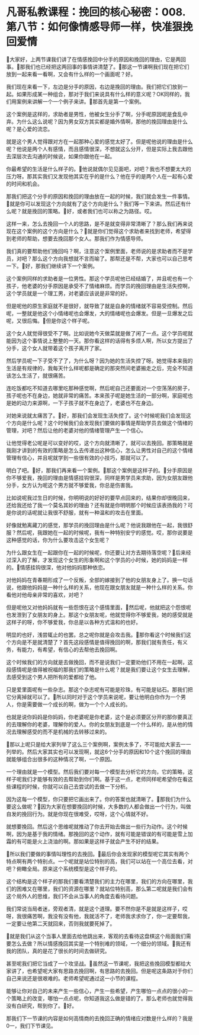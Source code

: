 # 凡哥私教课程：挽回的核心秘密：008.第八节：如何像情感导师一样，快准狠挽回爱情

🎼大家好，上两节课我们讲了在情感挽回中分手的原因和挽回的理由，它是两回事。🎼那我们也已经把这两回事的事情讲清楚了。🎼那这一节课啊我们现在把它们放到一起来看一看啊，又会有什么样的一个画面呢？好。

我们现在来看一下，左边是分手的原因，右边是挽回的理由。我们把它们放到一起。如果形成某一种组合，那对于我们来说具有什么样的意义呢？OK同样的，我们用案例来讲解一个一个例子来讲。🎼那首先是第一个案例。

这个案例是这样的，求助者是男性，他被女生分手了啊，分手呢原因呢是食乱中弃。为什么这么说呢？因为男女双方其实都是婚外情啊，那他的挽回理由是什么呢？是心爱的流恋。

就是这个男人觉得跟对方在一起那种心爱的感觉太好了。但是呢他说的理由是什么呢？他说是两个人有感情，而且感情很深，不想就这么分开，但是实际上我去跟他去深层次去沟通的时候说，如果你跟他在一起。

你最希望的生活是什么样子的。🎼他说就偶尔见见面吧，对吧？我也不想要太大的压力呀。那其实我们又发现他其实在乎的是什么？他在乎的是两个人在一起有心爱的时间和机会。

那我们把这个分手的原因和挽回的理由放在一起的时候，我们就会发生一件事情。🎼就是你可以发现这个方向就有了这个方向是什么？我们等一下来讲。然后还有什么呢？就是挽回的策略。🎼好，或者我们也可以称之为路径。哎。

这样一来，怎么去挽回一个人的思路，是不是就变得非常清晰了？那么我们再来说现在这个案例的这个方向是什么？🎼就是你们觉得这个求助者来找到老师，希望得到老师的帮助，想要去挽回那个女人。那我们作为情感导师。

我们真的要帮助他们挽回吗？啊，注意这个案例里面，老师说的是求助者而不是学员，对吧？那么这个方向我想就不言而喻了。那帮还是不帮，大家也可以自己思考一下。🎼好，那我们继续讲下一个案例。

这个案例同样的求助者是一位男性。那这个学员呢他已经结婚了，并且呢也有一个孩子，他老婆的分手原因是承受不了情绪麻烦。而学员的挽回理由是生活失控啊，这个学员就是一个理工男，对老婆应该说是非常的好。

但是呢他的原生家庭就不是很好，就导致了就是自身的情绪就不容易受控制。然后呢，一整就是他这个小情绪呢也会爆发，大的情绪呢也会爆发。但是一旦爆发之后呢，又很后悔。🎼但是你这个样子呢。

这个女人就觉得很受不了啊。比如说她今天做菜就是做了闲了一点。这个学员呢就能因为这个事情说上整整的一天。那你看这样的话得有多烦人啊，所以女方提出了分手，这个女人就带着这个孩子离开了家。

然后学员呢一下子受不了了，为什么呀？因为她的生活失控了呀。她觉得本来我的生活是有规律的，我每天什么样呢都是确定的那突然间老婆搬走之后，完全不知道该怎么生活了，就很痛苦。

连吃饭都吃不知道去哪里吃那种感觉啊，然后呢自己还要面对一个空荡荡的房子，孩子呢也不在身边，她就非常的痛苦。本来孩子呢是她生活的一部分啊，家庭呢也是她的动力来源啊，一下子孩子就不在身边了，老婆也不在身边。

对她来说就太痛苦了。🎼好，那我们会发现生活失控了。这个时候呢我们会发现这个方向是什么呢？这个时候我们会发现我们要做的事情是帮助学员去做这个情绪的管理，对吧？然后让他的老婆对他的情绪管理产生一个信心。

让他觉得老公呢是可以变好的哎，这个方向就清晰了，就可以去挽回。那策略就是我刚才讲到的有效的策略是怎么去传递出这种信心，怎么让男性对自己的这个情绪管理有信心，并且呢就学到一些很有效的小技巧，那就可以了。

明白了吧。🎼好，那我们再来看一个案例。🎼那这个案例是这样子的。🎼分手原因是你不够爱我，挽回的理由是情感挂钩很深，同样是男学员来求助，因为女朋友跟他分手，女方认为呢这个男方就不够爱我，你总是伤害我。

比如说呢我过生日的时候，你明明说的好好的要早点回来的，结果你却很晚回来，还给我还给了我一个莫名其妙的理由？还有就是你明明那个时候应该表扬我的？可是你说的话呢就让我很不舒服，就有一种温和的攻击在里面。

好像就勉离藏刀的感觉，那学员的挽回理由是什么呢？他说我跟他在一起，我很舒服？然后呢，我跟她在一起的时候呢，我有一种特别安宁的感觉。哎，那你说要是这种感觉的话，你为什么要攻击这个女生呢？

为什么跟女生在一起跟你在一起的时候呢，你还要让对方去期待落空呢？🎼后来经过深入的了解，才发现这个女生的形象啊和这个学员的小时候，她的妈妈是一样的。🎼情感挂钩很深，他对他妈妈那种依恋。

对他妈妈在青春期形成了一个反叛，全部的嫁接到了他的女朋友身上了。换一句话说，他跟他妈妈是一种什么样的关系，他现在跟女朋友就是一种什么样的关系。你看他对他母亲非常的喜欢，对吧？

但是呢他又对他妈妈就有一些怨恨在这个感情里面，🎼然后呢，他就把这个怨恨呢也发泄到了女朋友的身上。那这个女朋友呢，他就觉得你不够爱我，她的感受就是这样子的呀，你不够爱我，你总是以各种方式温和的也好。

明显的也好，浅尝辄止的也罢。总之呢你就是会攻击我。🎼那你看这个时候我们这个方向是不是就清楚了？首先这段感情是值得挽回的啊，那我们就有责任，有义务，有能力，有希望，有信心的去帮他去挽回啊。

这个时候我们的方向就是去做挽回，而不是说我们一定要劝他们不用在一起啊，这段感情呢是值得被祝福的那我们的策略是什么呢？就是我们要让这个女生去理解，去感受到这个男人把所有的爱都给了他。

只是爱里面呢有一些杂志。那这个杂志呢有可能是珍珠，有可能是钻石。那我们把它分离掉就可以了。🎼所以同时对于这个学员来说呢，要让他明白你作为一个男人，你是需要做一个成长的啊，做为一个个人成长的。

也就是说你妈妈是你妈妈，你老婆呢是你老婆，这个是必须要区分开的那你要真正的去理解你的老婆，理解你的爱人。你的女朋友到底是一个什么样的，是从他的情况去理解感受的而不是机械的去转移过来的。

🎼那以上呢只是给大家列举了这么三个案例啊，案例太多了，不可能给大家去一一列举的。然后大家其实也可以发现啊，就这6个分手的原因和10个这个挽回的理由就能够组合出很多的这种情况了啊，一个原因。

一个理由就是一个模型。然后我们要对每一个模型去分析它的方向，它的策略，这样子呢我们才能够有效的去帮助到你们啊。基于这一点，老师同样呢希望你在看这些课程的时候，你就可以自己去尝试的去做一下分析。

因为这每一个模型，你只要把它画出来了。你的答案也就清晰了。🎼那我们为什么要这么做呢？🎼因为大家在想要挽回的时候，大多数的人都会做出一个行为，叫做自发的挽回行为。就是你现在很难受，哎呀，这个心情就不好。

就想要挽回。然后这个思维呢就推动了你去开始去做出一些行为动作。这个时候啊，因为是基于我的情绪。那挽回的这个动作，就有可能是错误的有可能是雪上加霜的有可能是火上浇油的啊。那如果是这样子就会产生不好的结果。

🎼所以我们要做的事情叫理性的去挽回。🎼最后你会发现家的模型呢它其实有两个特点啊有两个特别点。一个呢就是站位特别的高，我们可以站在一个高位去看，对吧？俯瞰全局。原来这个系统模型是这个样子的。

这个结构是这个样子的那我们要看清楚我们的主力在哪里，我们的方向在哪里，我们的困难又在哪里，我们的资源在哪里？就站位特别高，那么第二呢就是我们会有这个局外人的思维，我们不会从当事人的角度去看待问题。

我们常说当局者迷，旁观者清，就是这个道理。要不然你是不是就是这样子，哎呀，我很痛苦啊，我没有没有他，我就活不了，老师我求求你了，你一定要帮我，一定要让他第二天就回来，否则我就要死掉了。

🎼就是我们从这个当事人里面去给他跳出来，客观的去看待这盘棋这个局面我们需要怎么去做？所以情感挽回其实是一个特别难的领域，一个细分的领域。🎼我还有我的团队，真的是花了很长的时间去做研究。

甚至呢我们把它当成了一个攻坚战。🎼虽然这一节课呢，我把这些挽回模型都给大家讲了，也希望呢大家有思路去挽回啊，有思路的去挽回。但是呢这条路对于你们自己来说还是很艰难的。老师希望呢通过这一小节的课程。

能够让你对自己的未来产生一些信心，产生一些希望，产生哪怕一点点的很小的一个策略上的改变，哪怕一点点呢，你知道我这么做是错的了。那么老师也就觉得我没有白研究，帮到你了。🎼好。

那我们下一节课的内容是如何高情商的去挽回正确的情绪应对数是什么样的？我是0一，我们下节课见。